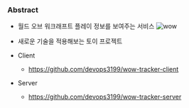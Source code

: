 ### Abstract

- 월드 오브 워크래프트 플레이 정보를 보여주는 서비스
  ![wow](https://user-images.githubusercontent.com/8262598/156888425-b596fd6e-05d5-482d-8faf-a393d673b589.gif)
- 새로운 기술을 적용해보는 토이 프로젝트

- Client
  - https://github.com/devops3199/wow-tracker-client
- Server
  - https://github.com/devops3199/wow-tracker-server
